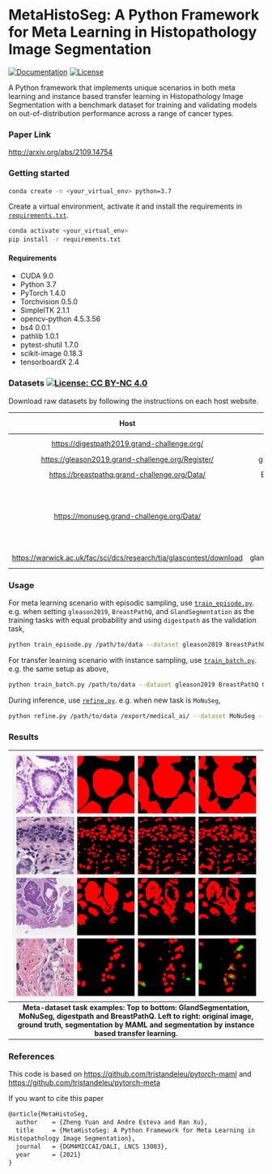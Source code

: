 # MetaHistoSeg: A Python Framework for Meta Learning in Histopathology Image Segmentation
[![Documentation](https://img.shields.io/badge/1.4-PyTorch-EE4C2C)](https://pytorch.org/)
[![License](https://img.shields.io/badge/License-BSD_3--Clause-blue.svg)](https://opensource.org/licenses/BSD-3-Clause)

A Python framework that implements unique scenarios in both meta learning and instance based transfer learning 
in Histopathology Image Segmentation with a benchmark dataset for training and validating models 
on out-of-distribution performance across a range of cancer types.

### Paper Link
http://arxiv.org/abs/2109.14754

### Getting started
```bash
conda create -n <your_virtual_env> python=3.7
```
Create a virtual environment, activate it and install the requirements in [`requirements.txt`](requirements.txt).
```bash
conda activate <your_virtual_env>
pip install -r requirements.txt
```

#### Requirements
 - CUDA 9.0
 - Python 3.7
 - PyTorch 1.4.0
 - Torchvision 0.5.0
 - SimpleITK 2.1.1
 - opencv-python 4.5.3.56 
 - bs4 0.0.1
 - pathlib 1.0.1
 - pytest-shutil 1.7.0
 - scikit-image 0.18.3
 - tensorboardX 2.4

### Datasets [![License: CC BY-NC 4.0](https://img.shields.io/badge/License-CC_BY--NC_4.0-lightgrey.svg)](https://creativecommons.org/licenses/by-nc/4.0/)

Download raw datasets by following the instructions on each host website.

| Host | Datasets | Size | Anatomical sites | Num of Segments | Local folder |
| :---: | :---: | :---: |  :---: |  :---: | :---: |
| https://digestpath2019.grand-challenge.org/ | digestPath | 250 |  colon | 2 | grand-challenge/digestPath/tissue-train-pos-v1 |
| https://gleason2019.grand-challenge.org/Register/ | gleason 2019 | 244 |  prostate | 6 | grand-challenge/gleason2019 |
| https://breastpathq.grand-challenge.org/Data/ | BreastPathQ | 154 |  breast | 4 | grand-challenge/BreastPathQ/breastpathq/datasets |
| https://monuseg.grand-challenge.org/Data/ | MoNuSeg | 30 |  Breast, kidney, Liver, Prostate, bladder, colon, stomach | 2 | grand-challenge/MoNuSeg Training Data |
| https://warwick.ac.uk/fac/sci/dcs/research/tia/glascontest/download | glandsegmentation | 161 |  colon | 2 | grand-challenge/Warwick QU Dataset (Released 2016_07_08) |


### Usage
For meta learning scenario with episodic sampling, use [`train_episode.py`](train_episode.py). e.g. when setting `gleason2019`, `BreastPathQ`, and `GlandSegmentation` as
the training tasks with equal probability and using `digestpath` as the validation task,
```bash
python train_episode.py /path/to/data --dataset gleason2019 BreastPathQ GlandSegmentation --dataset-prob 1/3 1/3 1/3 --validation-dataset digestpath --num-adaptations 1 --step-size 0.01 --meta-lr 0.0001 --max-iterations 200000 --batch-size 2 --batch-size-test 32 --meta-test-lr 0.001 --test-every 50 --use-cuda --num-workers 4 --device_ids "0,1,2,3" --output-folder /path/to/results
```
For transfer learning scenario with instance sampling, use [`train_batch.py`](train_batch.py). e.g. the same setup as above,
```bash
python train_batch.py /path/to/data --dataset gleason2019 BreastPathQ GlandSegmentation --dataset-prob 1/3 1/3 1/3 --validation-dataset digestpath --lr 0.0001 --max-iterations 200000 --batch-size 4 --batch-size-test 32 --meta-test-lr 0.001 --test-every 50 --use-cuda --num-workers 4 --device_ids "0,1,2,3" --output-folder /path/to/results
```
During inference, use [`refine.py`](refine.py). e.g. when new task is `MoNuSeg`,
```bash
python refine.py /path/to/data /export/medical_ai/ --dataset MoNuSeg --model-path /path/to/model --batch-size 32 --lr 0.001 --num-workers 4 --epochs 50 --device_ids "0,1,2,3" --output-folder /path/to/results --prediction-folder /path/to/visualization
```
### Results
|![plot](./visual_results.jpg)|
| :---: |
| <b>Meta-dataset task examples: Top to bottom: GlandSegmentation, MoNuSeg, digestpath and BreastPathQ. Left to right: original image, ground truth, segmentation by MAML and segmentation by instance based transfer learning.</b>|
### References
This code is based on https://github.com/tristandeleu/pytorch-maml and https://github.com/tristandeleu/pytorch-meta

If you want to cite this paper
```
@article{MetaHistoSeg,
  author    = {Zheng Yuan and Andre Esteva and Ran Xu},
  title     = {MetaHistoSeg: A Python Framework for Meta Learning in Histopathology Image Segmentation},
  journal   = {DGM4MICCAI/DALI, LNCS 13003},
  year      = {2021}
}
```